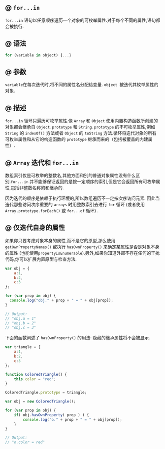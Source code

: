 ## @ `for...in`

`for...in` 语句以任意顺序遍历一个对象的可枚举属性.对于每个不同的属性,语句都会被执行.

## @ 语法

```javascript
for (variable in object) {...}
```

## @ 参数

`variable`在每次迭代时,将不同的属性名分配给变量.
`object `被迭代其枚举属性的对象.

## @ 描述

`for...in` 循环只遍历可枚举属性.像 `Array` 和 `Object` 使用内置构造函数所创建的对象都会继承自 `Object.prototype` 和 `String.prototype` 的不可枚举属性,例如 `String` 的 `indexOf()`  方法或者 `Object` 的 `toString` 方法.循环将迭代对象的所有可枚举属性和从它的构造函数的 `prototype` 继承而来的（包括被覆盖的内建属性）.


## @ `Array` 迭代和 `for...in`

数组索引仅是可枚举的整数名,其他方面和别的普通对象属性没有什么区别.`for...in` 并不能够保证返回的是按一定顺序的索引,但是它会返回所有可枚举属性,包括非整数名称的和继承的.

因为迭代的顺序是依赖于执行环境的,所以数组遍历不一定按次序访问元素. 因此当迭代那些访问次序重要的 `arrays` 时用整数索引去进行 `for` 循环 (或者使用 `Array.prototype.forEach()` 或 `for...of` 循环) .

## @ 仅迭代自身的属性

如果你只要考虑对象本身的属性,而不是它的原型,那么使用 `getOwnPropertyNames()` 或执行  `hasOwnProperty()` 来确定某属性是否是对象本身的属性 (也能使用`propertyIsEnumerable`).另外,如果你知道外部不存在任何的干扰代码,你可以扩展内置原型与检查方法.

```javascript
var obj = {
    a:1,
    b:2,
    c:3
};

for (var prop in obj) {
  console.log("obj." + prop + " = " + obj[prop]);
}

// Output:
// "obj.a = 1"
// "obj.b = 2"
// "obj.c = 3"
```

下面的函数阐述了 `hasOwnProperty()` 的用法: 隐藏的继承属性将不会被显示.

```javascript
var triangle = {
    a:1,
    b:2,
    c:3
};

function ColoredTriangle() {
    this.color = "red";
}

ColoredTriangle.prototype = triangle;

var obj = new ColoredTriangle();

for (var prop in obj) {
    if( obj.hasOwnProperty( prop ) ) {
        console.log("o." + prop + " = " + obj[prop]);
    }
}

// Output:
// "o.color = red"
```
